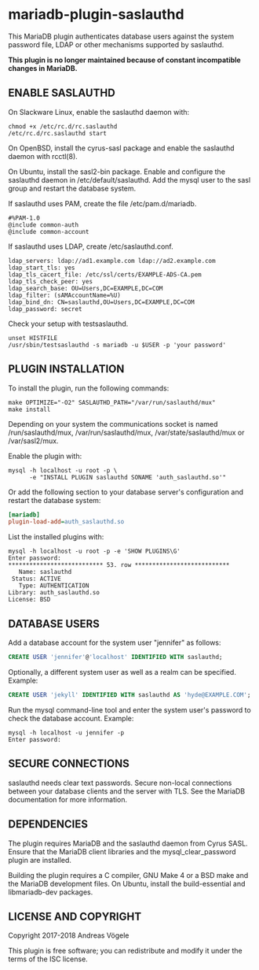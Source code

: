 # mariadb-plugin-saslauthd

This MariaDB plugin authenticates database users against the system password
file, LDAP or other mechanisms supported by saslauthd.

**This plugin is no longer maintained because of constant incompatible changes
in MariaDB.**

## ENABLE SASLAUTHD

On Slackware Linux, enable the saslauthd daemon with:

```
chmod +x /etc/rc.d/rc.saslauthd
/etc/rc.d/rc.saslauthd start
```

On OpenBSD, install the cyrus-sasl package and enable the saslauthd daemon
with rcctl(8).

On Ubuntu, install the sasl2-bin package. Enable and configure the saslauthd
daemon in /etc/default/saslauthd. Add the mysql user to the sasl group and
restart the database system.

If saslauthd uses PAM, create the file /etc/pam.d/mariadb.

```
#%PAM-1.0
@include common-auth
@include common-account
```

If saslauthd uses LDAP, create /etc/saslauthd.conf.

```
ldap_servers: ldap://ad1.example.com ldap://ad2.example.com
ldap_start_tls: yes
ldap_tls_cacert_file: /etc/ssl/certs/EXAMPLE-ADS-CA.pem
ldap_tls_check_peer: yes
ldap_search_base: OU=Users,DC=EXAMPLE,DC=COM
ldap_filter: (sAMAccountName=%U)
ldap_bind_dn: CN=saslauthd,OU=Users,DC=EXAMPLE,DC=COM
ldap_password: secret
```

Check your setup with testsaslauthd.

```
unset HISTFILE
/usr/sbin/testsaslauthd -s mariadb -u $USER -p 'your password'
```

## PLUGIN INSTALLATION

To install the plugin, run the following commands:

```
make OPTIMIZE="-O2" SASLAUTHD_PATH="/var/run/saslauthd/mux"
make install
```

Depending on your system the communications socket is named
/run/saslauthd/mux, /var/run/saslauthd/mux, /var/state/saslauthd/mux or
/var/sasl2/mux.

Enable the plugin with:

```
mysql -h localhost -u root -p \
      -e "INSTALL PLUGIN saslauthd SONAME 'auth_saslauthd.so'"
```

Or add the following section to your database server's configuration and
restart the database system:

```INI
[mariadb]
plugin-load-add=auth_saslauthd.so
```

List the installed plugins with:

```
mysql -h localhost -u root -p -e 'SHOW PLUGINS\G'
Enter password:
*************************** 53. row ***************************
   Name: saslauthd
 Status: ACTIVE
   Type: AUTHENTICATION
Library: auth_saslauthd.so
License: BSD
```

## DATABASE USERS

Add a database account for the system user "jennifer" as follows:

```SQL
CREATE USER 'jennifer'@'localhost' IDENTIFIED WITH saslauthd;
```

Optionally, a different system user as well as a realm can be specified.
Example:

```SQL
CREATE USER 'jekyll' IDENTIFIED WITH saslauthd AS 'hyde@EXAMPLE.COM';
```

Run the mysql command-line tool and enter the system user's password to
check the database account. Example:

```
mysql -h localhost -u jennifer -p
Enter password:
```

## SECURE CONNECTIONS

saslauthd needs clear text passwords. Secure non-local connections
between your database clients and the server with TLS. See the MariaDB
documentation for more information.

## DEPENDENCIES

The plugin requires MariaDB and the saslauthd daemon from Cyrus SASL. Ensure
that the MariaDB client libraries and the mysql_clear_password plugin are
installed.

Building the plugin requires a C compiler, GNU Make 4 or a BSD make and the
MariaDB development files. On Ubuntu, install the build-essential and
libmariadb-dev packages.

## LICENSE AND COPYRIGHT

Copyright 2017-2018 Andreas Vögele

This plugin is free software; you can redistribute and modify it under the
terms of the ISC license.
